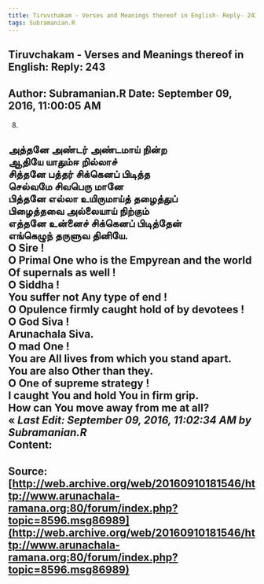 ```yaml
--- 
title: Tiruvchakam - Verses and Meanings thereof in English- Reply- 243   
tags: Subramanian.R  
---  
```

##  Tiruvchakam - Verses and Meanings thereof in English: Reply: 243  
Author: Subramanian.R       Date: September 09, 2016, 11:00:05 AM  
---  
8.   
அத்தனே அண்டர் அண்டமாய் நின்ற   
 ஆதியே யாதும்ஈ றில்லாச்   
சித்தனே பத்தர் சிக்கெனப் பிடித்த   
 செல்வமே சிவபெரு மானே   
பித்தனே எல்லா உயிருமாய்த் தழைத்துப்   
 பிழைத்தவை அல்லையாய் நிற்கும்   
எத்தனே உன்னைச் சிக்கெனப் பிடித்தேன்   
 எங்கெழுந் தருளுவ தினியே.   
O Sire !   
O Primal One who is the Empyrean and the world Of supernals as well !   
O Siddha !   
You suffer not Any type of end !   
O Opulence firmly caught hold of by devotees !   
O God Siva !   
Arunachala Siva.   
O mad One !   
You are All lives from which you stand apart.   
You are also Other than they.   
O One of supreme strategy !   
I caught You and hold You in firm grip.   
How can You move away from me at all?   
« _Last Edit: September 09, 2016, 11:02:34 AM by Subramanian.R_  
Content:
 ---  
Source:[http://web.archive.org/web/20160910181546/http://www.arunachala-ramana.org:80/forum/index.php?topic=8596.msg86989](http://web.archive.org/web/20160910181546/http://www.arunachala-ramana.org:80/forum/index.php?topic=8596.msg86989)   
---  

